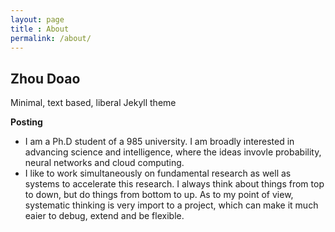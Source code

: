```yaml
---
layout: page
title : About
permalink: /about/
---
```


## Zhou Doao

Minimal, text based, liberal Jekyll theme

<div class="manual-post">

  <div class="manual manual-title">
  <strong>Posting</strong>
  </div>

<p>  <div class="manual-content">

  - I am a Ph.D student of a 985 university. I am broadly interested in advancing science and intelligence, where the ideas invovle probability, neural networks and cloud computing.<br>
  - I like to work simultaneously on fundamental research as well as systems to accelerate this research. I always think about things from top to down, but do things from bottom to up. As to my point of view, systematic thinking is very import to a project, which can make it much eaier to debug, extend and be flexible.

